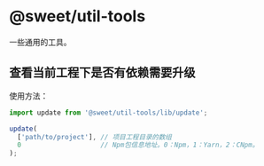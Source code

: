 # @sweet/util-tools

一些通用的工具。

## 查看当前工程下是否有依赖需要升级

使用方法：

```javascript
import update from '@sweet/util-tools/lib/update';

update(
  ['path/to/project'], // 项目工程目录的数组 
  0                    // Npm包信息地址。0：Npm，1：Yarn，2：CNpm。
);
```